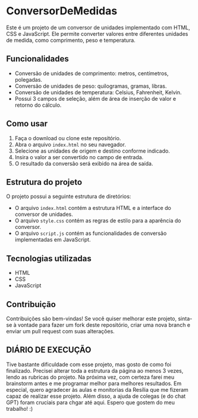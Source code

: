 # ConversorDeMedidas

Este é um projeto de um conversor de unidades implementado com HTML, CSS e JavaScript. 
Ele permite converter valores entre diferentes unidades de medida, como comprimento, peso e temperatura.

## Funcionalidades

- Conversão de unidades de comprimento: metros, centímetros, polegadas.
- Conversão de unidades de peso: quilogramas, gramas, libras.
- Conversão de unidades de temperatura: Celsius, Fahrenheit, Kelvin.
- Possui 3 campos de seleção, além de área de inserção de valor e retorno do cálculo.

## Como usar

1. Faça o download ou clone este repositório.
2. Abra o arquivo `index.html` no seu navegador.
3. Selecione as unidades de origem e destino conforme indicado.
4. Insira o valor a ser convertido no campo de entrada.
5. O resultado da conversão será exibido na área de saída.

## Estrutura do projeto

O projeto possui a seguinte estrutura de diretórios:

- O arquivo `index.html` contém a estrutura HTML e a interface do conversor de unidades.
- O arquivo `style.css` contém as regras de estilo para a aparência do conversor.
- O arquivo `script.js` contém as funcionalidades de conversão implementadas em JavaScript.

## Tecnologias utilizadas

- HTML
- CSS
- JavaScript

## Contribuição

Contribuições são bem-vindas! Se você quiser melhorar este projeto, sinta-se à vontade para fazer um fork deste repositório, criar uma nova branch e enviar um pull request com suas alterações.

## DIÁRIO DE EXECUÇÃO

Tive bastante dificuldade com esse projeto, mas gosto de como foi finalizado.
Precisei alterar toda a estrutura da página ao menos 3 vezes, lendo as rubricas do projeto. Na próxima vez, com certeza farei meu brainstorm antes e me programar melhor para melhores resultados.
Em especial, quero agradecer às aulas e monitorias da Resília que me fizeram capaz de realizar esse projeto. Além disso, a ajuda de colegas (e do chat GPT) foram cruciais para chgar até aqui.
Espero que gostem do meu trabalho! :)
